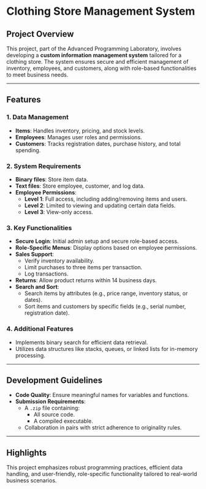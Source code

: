 # Clothing Store Management System

## Project Overview
This project, part of the Advanced Programming Laboratory, involves developing a **custom information management system** tailored for a clothing store. The system ensures secure and efficient management of inventory, employees, and customers, along with role-based functionalities to meet business needs.

---

## Features

### 1. **Data Management**
- **Items**: Handles inventory, pricing, and stock levels.
- **Employees**: Manages user roles and permissions.
- **Customers**: Tracks registration dates, purchase history, and total spending.

### 2. **System Requirements**
- **Binary files**: Store item data.
- **Text files**: Store employee, customer, and log data.
- **Employee Permissions**:
  - **Level 1**: Full access, including adding/removing items and users.
  - **Level 2**: Limited to viewing and updating certain data fields.
  - **Level 3**: View-only access.

### 3. **Key Functionalities**
- **Secure Login**: Initial admin setup and secure role-based access.
- **Role-Specific Menus**: Display options based on employee permissions.
- **Sales Support**:
  - Verify inventory availability.
  - Limit purchases to three items per transaction.
  - Log transactions.
- **Returns**: Allow product returns within 14 business days.
- **Search and Sort**:
  - Search items by attributes (e.g., price range, inventory status, or dates).
  - Sort items and customers by specific fields (e.g., serial number, registration date).

### 4. **Additional Features**
- Implements binary search for efficient data retrieval.
- Utilizes data structures like stacks, queues, or linked lists for in-memory processing.

---

## Development Guidelines
- **Code Quality**: Ensure meaningful names for variables and functions.
- **Submission Requirements**:
  - A `.zip` file containing:
    - All source code.
    - A compiled executable.
  - Collaboration in pairs with strict adherence to originality rules.

---

## Highlights
This project emphasizes robust programming practices, efficient data handling, and user-friendly, role-specific functionality tailored to real-world business scenarios.
